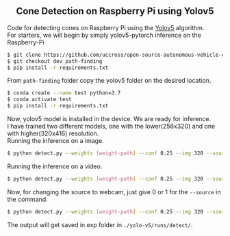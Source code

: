 ## <div align="center">Cone Detection on Raspberry Pi using Yolov5</div>
Code for detecting cones on Raspberry Pi using the [Yolov5](https://github.com/ultralytics/yolov5) algorithm. <br>
For starters, we will begin by simply yolov5-pytorch inference on the Raspberry-Pi<br>

```bash
$ git clone https://github.com/uccross/open-source-autonomous-vehicle-controller
$ git checkout dev_path-finding
$ pip install -r requirements.txt
```
From ```path-finding``` folder copy the yolov5 folder on the desired location.<br>

```bash
$ conda create --name test python=3.7
$ conda activate test
$ pip install -r requirements.txt
```
Now, yolov5 model is installed in the device. We are ready for inference.<br>
I have trained two different models, one with the lower(256x320) and one with higher(320x416) resolution.<br>
Running the inference on a image.

```bash
$ python detect.py --weights [weight-path] --conf 0.25 --img 320 --source [path-to-yolo-v5]/data/images/test.jpg
```

Running the inference on a video.
```bash
$ python detect.py --weights [weight-path] --conf 0.25 --img 320 --source [path-to-yolo-v5]/data/videos/test.mp4
```
Now, for changing the source to webcam, just give 0 or 1 for the ```--source``` in the command.
```bash
$ python detect.py --weights [weight-path] --conf 0.25 --img 320 --source 0
```

The output will get saved in exp folder in ```./yolo-v5/runs/detect/```.